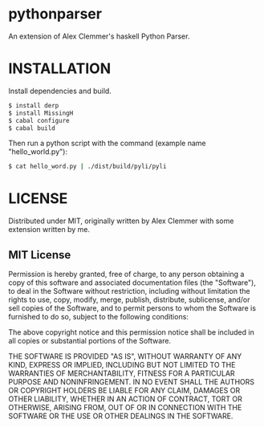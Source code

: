 pythonparser
============

An extension of Alex Clemmer's haskell Python Parser.

# INSTALLATION

Install dependencies and build.

```bash
$ install derp
$ install MissingH
$ cabal configure
$ cabal build
```

Then run a python script with the command (example name
"hello_world.py"): 
```bash
$ cat hello_word.py | ./dist/build/pyli/pyli
```

# LICENSE

Distributed under MIT, originally written by Alex Clemmer with some extension written by me.


## MIT License

Permission is hereby granted, free of charge, to any person obtaining a copy of this software and associated documentation files (the "Software"), to deal in the Software without restriction, including without limitation the rights to use, copy, modify, merge, publish, distribute, sublicense, and/or sell copies of the Software, and to permit persons to whom the Software is furnished to do so, subject to the following conditions:

The above copyright notice and this permission notice shall be included in all copies or substantial portions of the Software.

THE SOFTWARE IS PROVIDED "AS IS", WITHOUT WARRANTY OF ANY KIND, EXPRESS OR IMPLIED, INCLUDING BUT NOT LIMITED TO THE WARRANTIES OF MERCHANTABILITY, FITNESS FOR A PARTICULAR PURPOSE AND NONINFRINGEMENT. IN NO EVENT SHALL THE AUTHORS OR COPYRIGHT HOLDERS BE LIABLE FOR ANY CLAIM, DAMAGES OR OTHER LIABILITY, WHETHER IN AN ACTION OF CONTRACT, TORT OR OTHERWISE, ARISING FROM, OUT OF OR IN CONNECTION WITH THE SOFTWARE OR THE USE OR OTHER DEALINGS IN THE SOFTWARE.
